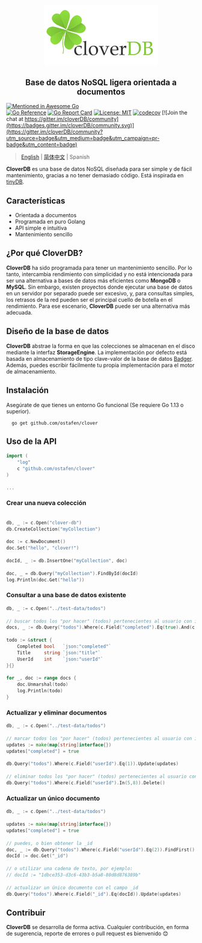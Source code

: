 <p align="center">
<img width="300" src=".github/logo.png" border="0" alt="kelindar/column">
</p>
<h2 align="center">Base de datos NoSQL ligera orientada a documentos</h2>

[![Mentioned in Awesome Go](https://awesome.re/mentioned-badge.svg)](https://github.com/avelino/awesome-go)  
[![Go Reference](https://pkg.go.dev/badge/badge/github.com/ostafen/clover.svg)](https://pkg.go.dev/github.com/ostafen/clover)
[![Go Report Card](https://goreportcard.com/badge/github.com/ostafen/clover)](https://goreportcard.com/report/github.com/ostafen/clover)
[![License: MIT](https://img.shields.io/badge/License-MIT-blue.svg)](https://opensource.org/licenses/MIT)
[![codecov](https://codecov.io/gh/ostafen/clover/branch/main/graph/badge.svg?token=R06H8FR47O)](https://codecov.io/gh/ostafen/clover)
[![Join the chat at https://gitter.im/cloverDB/community](https://badges.gitter.im/cloverDB/community.svg)](https://gitter.im/cloverDB/community?utm_source=badge&utm_medium=badge&utm_campaign=pr-badge&utm_content=badge)

> [English](README.md) | [简体中文](README-CN.md) | Spanish

**CloverDB** es una base de datos NoSQL diseñada para ser simple y de fácil mantenimiento, gracias a no tener demasiado código. Está inspirada en [tinyDB](https://github.com/msiemens/tinydb).

## Características

- Orientada a documentos
- Programada en puro Golang
- API simple e intuitiva
- Mantenimiento sencillo

## ¿Por qué CloverDB?

**CloverDB** ha sido programada para tener un mantenimiento sencillo. Por lo tanto, intercambia rendimiento con simplicidad y no está intencionada para ser una alternativa a bases de datos más eficientes como **MongoDB** o **MySQL**. Sin embargo, existen proyectos donde ejecutar una base de datos en un servidor por separado puede ser excesivo, y, para consultas simples, los retrasos de la red pueden ser el principal cuello de botella en el rendimiento. Para ese escenario, **CloverDB** puede ser una alternativa más adecuada.

## Diseño de la base de datos

**CloverDB** abstrae la forma en que las colecciones se almacenan en el disco mediante la interfaz **StorageEngine**. La implementación por defecto está basada en almacenamiento de tipo clave-valor de la base de datos [Badger](https://github.com/dgraph-io/badger). Además, puedes escribir fácilmente tu propia implementación para el motor de almacenamiento.

## Instalación
Asegúrate de que tienes un entorno Go funcional (Se requiere Go 1.13 o superior). 
```shell
  go get github.com/ostafen/clover
```

## Uso de la API

```go
import (
	"log"
	c "github.com/ostafen/clover"
)

...

```

### Crear una nueva colección
```go

db, _ := c.Open("clover-db")
db.CreateCollection("myCollection")

doc := c.NewDocument()
doc.Set("hello", "clover!")

docId, _ := db.InsertOne("myCollection", doc)

doc, _ = db.Query("myCollection").FindById(docId)
log.Println(doc.Get("hello"))

```

### Consultar a una base de datos existente

```go
db, _ := c.Open("../test-data/todos")

// buscar todos los "por hacer" (todos) pertenecientes al usuario con id 5 y 8
docs, _ := db.Query("todos").Where(c.Field("completed").Eq(true).And(c.Field("userId").In(5, 8))).FindAll()

todo := &struct {
    Completed bool   `json:"completed"`
    Title     string `json:"title"`
    UserId    int    `json:"userId"`
}{}

for _, doc := range docs {
    doc.Unmarshal(todo)
    log.Println(todo)
}
```

### Actualizar y eliminar documentos

```go
db, _ := c.Open("../test-data/todos")

// marcar todos los "por hacer" (todos) pertenecientes al usuario con id 1 como completados
updates := make(map[string]interface{})
updates["completed"] = true

db.Query("todos").Where(c.Field("userId").Eq(1)).Update(updates)

// eliminar todos los "por hacer" (todos) pertenecientes al usuario con id 5 y 8
db.Query("todos").Where(c.Field("userId").In(5,8)).Delete()
```

### Actualizar un único documento
```go
db, _ := c.Open("../test-data/todos")

updates := make(map[string]interface{})
updates["completed"] = true

// puedes, o bien obtener la _id
doc, _ := db.Query("todos").Where(c.Field("userId").Eq(2)).FindFirst()
docId := doc.Get("_id")

// o utilizar una cadena de texto, por ejemplo:
// docId := "1dbce353-d3c6-43b3-b5a8-80d8d876389b"

// actualizar un único documento con el campo _id
db.Query("todos").Where(c.Field("_id").Eq(docId)).Update(updates)
```
## Contribuir

**CloverDB** se desarrolla de forma activa. Cualquier contribución, en forma de sugerencia, reporte de errores o pull request es bienvenido :blush:
